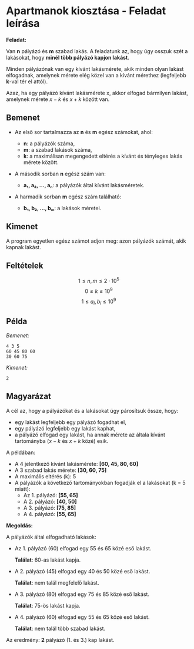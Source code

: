 # Apartmanok kiosztása - Feladat leírása

**Feladat:**

Van **n** pályázó és **m** szabad lakás. A feladatunk az, hogy úgy osszuk szét a lakásokat, hogy **minél több pályázó kapjon lakást**.

Minden pályázónak van egy kívánt lakásmérete, akik minden olyan lakást elfogadnak, amelynek mérete elég közel van a kívánt mérethez (legfeljebb **k**-val tér el attól).

Azaz, ha egy pályázó kívánt lakásmérete x, akkor elfogad bármilyen lakást, amelynek mérete $x−k$ és $x+k$ között van.

## Bemenet

- Az első sor tartalmazza az **n** és **m** egész számokat, ahol:

  - **n**: a pályázók száma,
  - **m**: a szabad lakások száma,
  - **k**: a maximálisan megengedett eltérés a kívánt és tényleges lakás mérete között.

- A második sorban **n** egész szám van:

  - **a₁, a₂, ..., aₙ**: a pályázók által kívánt lakásméretek.

- A harmadik sorban **m** egész szám található:
  - **b₁, b₂, ..., bₘ**: a lakások méretei.

## Kimenet

A program egyetlen egész számot adjon meg: azon pályázók számát, akik kapnak lakást.

## Feltételek

$$1 \leq n, m \leq 2 \cdot 10^5$$
$$0 \leq k \leq 10^9$$
$$1 \leq a_i, b_i \leq 10^9$$

## Példa

_Bemenet:_

    4 3 5
    60 45 80 60
    30 60 75

_Kimenet:_

    2

## Magyarázat

A cél az, hogy a pályázókat és a lakásokat úgy párosítsuk össze, hogy:

- egy lakást legfeljebb egy pályázó fogadhat el,
- egy pályázó legfeljebb egy lakást kaphat,
- a pályázó elfogad egy lakást, ha annak mérete az általa kívánt tartományba ($x−k$ és $x+k$ közé) esik.

A példában:

- A 4 jelentkező kívánt lakásmérete: **[60, 45, 80, 60]**
- A 3 szabad lakás mérete: **[30, 60, 75]**
- A maximális eltérés (k): 5
- A pályázók a következő tartományokban fogadják el a lakásokat (k = 5 miatt):
  - Az 1. pályázó: **[55, 65]**
  - A 2. pályázó: **[40, 50]**
  - A 3. pályázó: **[75, 85]**
  - A 4. pályázó: **[55, 65]**

**Megoldás:**

A pályázók által elfogadható lakások:

- Az 1. pályázó (60) elfogad egy 55 és 65 közé eső lakást.

  **Találat**: 60-as lakást kapja.

- A 2. pályázó (45) elfogad egy 40 és 50 közé eső lakást.

  **Találat**: nem talál megfelelő lakást.

- A 3. pályázó (80) elfogad egy 75 és 85 közé eső lakást.

  **Találat**: 75-ös lakást kapja.

- A 4. pályázó (60) elfogad egy 55 és 65 közé eső lakást.

  **Találat**: nem talál több szabad lakást.

Az eredmény: **2** pályázó (1. és 3.) kap lakást.
